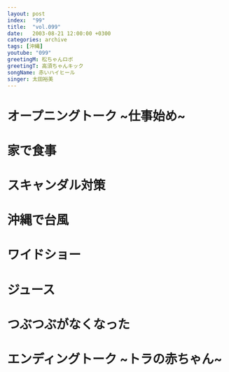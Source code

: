 ```yaml
---
layout: post
index:  "99"
title:  "vol.099"
date:   2003-08-21 12:00:00 +0300
categories: archive
tags: [沖縄]
youtube: "099"
greetingM: 松ちゃんロボ
greetingT: 高須ちゃんキック
songName: 赤いハイヒール
singer: 太田裕美
---
```


# オープニングトーク ~仕事始め~


# 家で食事


# スキャンダル対策


# 沖縄で台風


# ワイドショー


# ジュース


# つぶつぶがなくなった


# エンディングトーク ~トラの赤ちゃん~
